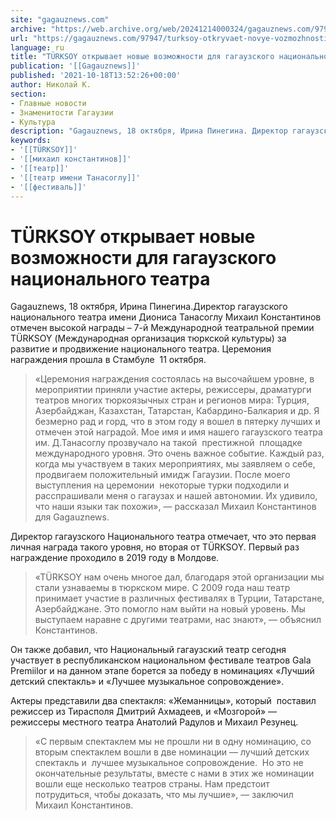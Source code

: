```yaml
---
site: "gagauznews.com"
archive: "https://web.archive.org/web/20241214000324/gagauznews.com/97947/turksoy-otkryvaet-novye-vozmozhnosti-dlya-gagauzskogo-natsionalnogo-teatra.html"
url: "https://gagauznews.com/97947/turksoy-otkryvaet-novye-vozmozhnosti-dlya-gagauzskogo-natsionalnogo-teatra.html"
language: ru
title: "TÜRKSOY открывает новые возможности для гагаузского национального театра"
publication: '[[Gagauznews]]'
published: '2021-10-18T13:52:26+00:00'
author: Николай К.
section:
- Главные новости
- Знаменитости Гагаузии
- Культура
description: "Gagauznews, 18 октября, Ирина Пинегина. Директор гагаузского национального театра имени Диониса Танасоглу Михаил Константинов отмечен высокой награды – 7-й Международной театральной премии TÜRKSOY (Международная организация тюркской культуры) за развитие и продвижение национального театра. Церемония награждения прошла в Стамбуле 11 октября. «Церемония награждения состоялась на высочайшем уровне, в мероприятии приняли участие актеры, режиссеры, драматурги театров многих тюркоязычных стран и регионов мира: Турция, Азербайджан, Казахстан, Татарстан, Кабардино-Балкария и др. Я безмерно рад и горд, что в этом году я вошел в пятерку лучших и отмечен этой наградой. Мое имя и имя нашего гагаузского театра им. Д.Танасоглу прозвучало на такой престижной площадке международного […]"
keywords:
- '[[TÜRKSOY]]'
- '[[михаил константинов]]'
- '[[театр]]'
- '[[театр имени Танасоглу]]'
- '[[фестиваль]]'
---
```


# TÜRKSOY открывает новые возможности для гагаузского национального театра

Gagauznews, 18 октября, Ирина Пинегина.Директор гагаузского национального театра имени Диониса Танасоглу Михаил Константинов отмечен высокой награды – 7-й Международной театральной премии TÜRKSOY (Международная организация тюркской культуры) за развитие и продвижение национального театра. Церемония награждения прошла в Стамбуле  11 октября.

> «Церемония награждения состоялась на высочайшем уровне, в мероприятии приняли участие актеры, режиссеры, драматурги театров многих тюркоязычных стран и регионов мира: Турция, Азербайджан, Казахстан, Татарстан, Кабардино-Балкария и др. Я безмерно рад и горд, что в этом году я вошел в пятерку лучших и отмечен этой наградой. Мое имя и имя нашего гагаузского театра им. Д.Танасоглу прозвучало на такой  престижной  площадке международного уровня. Это очень важное событие. Каждый раз, когда мы участвуем в таких мероприятиях, мы заявляем о себе, продвигаем положительный имидж Гагаузии. После моего выступления на церемонии  некоторые турки подходили и расспрашивали меня о гагаузах и нашей автономии. Их удивило,  что наши языки так похожи», — рассказал Михаил Константинов для Gagauznews.

Директор гагаузского Национального театра отмечает, что это первая личная награда такого уровня, но вторая от TÜRKSOY. Первый раз награждение проходило в 2019 году в Молдове.

> «TÜRKSOY нам очень многое дал, благодаря этой организации мы стали узнаваемы в тюркском мире. С 2009 года наш театр принимает участие в различных фестивалях в Турции, Татарстане, Азербайджане. Это помогло нам выйти на новый уровень. Мы выступаем наравне с другими театрами, нас знают», — объяснил Константинов.

Он также добавил, что Национальный гагаузский театр сегодня участвует в республиканском национальном фестивале театров Gala Premiilor и на данном этапе борется за победу в номинациях «Лучший детский спектакль» и «Лучшее музыкальное сопровождение».

Актеры представили два спектакля: «Жеманницы», который  поставил режиссер из Тирасполя Дмитрий Ахмадеев, и «Мозгорой» — режиссеры местного театра Анатолий Радулов и Михаил Резунец.

> «С первым спектаклем мы не прошли ни в одну номинацию, со вторым спектаклем вошли в две номинации — лучший детских спектакль и  лучшее музыкальное сопровождение.  Но это не окончательные результаты, вместе с нами в этих же номинации вошли еще несколько театров страны. Нам предстоит потрудиться, чтобы доказать, что мы лучшие», — заключил Михаил Константинов.